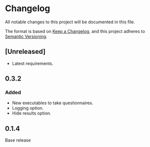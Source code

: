 # Changelog
All notable changes to this project will be documented in this file.

The format is based on [Keep a Changelog](https://keepachangelog.com/en/1.0.0/),
and this project adheres to [Semantic Versioning](https://semver.org/spec/v2.0.0.html).

## [Unreleased]
* Latest requirements.

## 0.3.2
### Added
* New executables to take questionnaires.
* Logging option.
* Hide results option.

## 0.1.4
Base release
